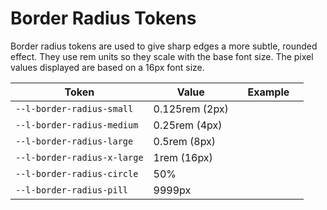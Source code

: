# Border Radius Tokens

Border radius tokens are used to give sharp edges a more subtle, rounded effect. They use rem units so they scale with the base font size. The pixel values displayed are based on a 16px font size.

| Token                        | Value          | Example                                                                                                  |
| ---------------------------- | -------------- | -------------------------------------------------------------------------------------------------------- |
| `--l-border-radius-small`   | 0.125rem (2px) | <div class="border-radius-demo" style="border-radius: var(--l-border-radius-small);"></div>             |
| `--l-border-radius-medium`  | 0.25rem (4px)  | <div class="border-radius-demo" style="border-radius: var(--l-border-radius-medium);"></div>            |
| `--l-border-radius-large`   | 0.5rem (8px)   | <div class="border-radius-demo" style="border-radius: var(--l-border-radius-large);"></div>             |
| `--l-border-radius-x-large` | 1rem (16px)    | <div class="border-radius-demo" style="border-radius: var(--l-border-radius-x-large);"></div>           |
| `--l-border-radius-circle`  | 50%            | <div class="border-radius-demo" style="border-radius: var(--l-border-radius-circle);"></div>            |
| `--l-border-radius-pill`    | 9999px         | <div class="border-radius-demo" style="border-radius: var(--l-border-radius-pill); width: 6rem;"></div> |
